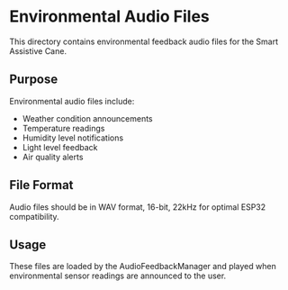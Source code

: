 # Environmental Audio Files

This directory contains environmental feedback audio files for the Smart Assistive Cane.

## Purpose

Environmental audio files include:
- Weather condition announcements
- Temperature readings
- Humidity level notifications
- Light level feedback
- Air quality alerts

## File Format

Audio files should be in WAV format, 16-bit, 22kHz for optimal ESP32 compatibility.

## Usage

These files are loaded by the AudioFeedbackManager and played when environmental sensor readings are announced to the user.